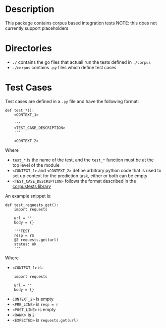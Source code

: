 # Description
This package contains corpus based integration tests
NOTE: this does not currently support placeholders

# Directories
- `./` contains the go files that actuall run the tests defined in `./corpus`
- `./corpus` contains `.py` files which define test cases

# Test Cases
Test cases are defined in a `.py` file and have the following format:

```
def test_*():
    <CONTEXT_1>

    '''
    <TEST_CASE_DESCRIPTION>
    '''

    <CONTEXT_2>
```
Where
- `test_*` is the name of the test, and the `test_*` function must be at the top level 
  of the module
- `<CONTEXT_1>` and `<CONTEXT_2>` define arbitrary python code that is used to set up context for the prediction task, either or both can be empty 
- `<TEST_CASE_DESCRIPTION>` follows the format described in the [corpustests library](../../../../../kite-golib/complete/corpustests/README.md)

An example snippet is:
```
def test_requests_get():
    import requests

    url = ""
    body = {}

    '''TEST
    resp = r$
    @2 requests.get(url)
    status: ok
    '''
```
Where
- `<CONTEXT_1>` is:
```
    import requests

    url = ""
    body = {}
```
- `CONTEXT_2>` is empty
- `<PRE_LINE>` is `resp = r`
- `<POST_LINE>` is empty
- `<RANK`> is `2`
- `<EXPECTED>` is `requests.get(url)`
